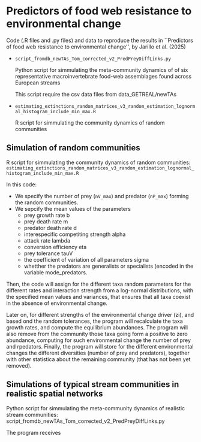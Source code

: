 # Predictors of food web resistance to environmental change

Code (.R files and .py files) and data to reproduce the results in ``Predictors of food web resistance to environmental change'', by Jarillo et al. (2025)

* `script_fromdb_newTAs_Tom_corrected_v2_PredPreyDiffLinks.py`

  Python script for simmulating the meta-community dynamics of of six representative macroinvertebrate food-web assemblages found across European streams

  This script require the csv data files from data_GETREAL/newTAs

* `estimating_extinctions_random_matrices_v3_random_estimation_lognormal_histogram_include_min_max.R`

  R script for simmulating the community dynamics of random communities


## Simulation of random communities

R script for simmulating the community dynamics of random communities: `estimating_extinctions_random_matrices_v3_random_estimation_lognormal_histogram_include_min_max.R`

In this code:

*  We specify the number of prey (`nV_max`) and predator (`nP_max`) forming the random communities.
* We sepcify the mean values of the parameters
	* prey growth rate b
	* prey death rate m
	* predator death rate d
	* interespecific competiting strength alpha
	* attack rate lambda
	* conversion efficiency eta
	* prey tolerance tauV
	* the coefficient of variation of all parameters sigma
	* whetther the predators are generalists or specialists (encoded in the variable mode_predators.
	
Then, the code will assign for the different taxa random parameters for the different rates and interaction strength from a log-normal distributions, with the specified mean values and variances, that ensures that all taxa coexist in the absence of environmental change.

Later on, for different strengths of the environmental change driver (zi), and based ond the random tolerances, the program will recalculate the taxa growth rates, and compute the equilibrium abundances. The program will also remove from the community those taxa going form a positive to zero abundance, computing for such environmental change the number of prey and rpedators. Finally, the program will store for the different environmental changes the different diversities (number of prey and predators), together with other statistica about the remaining community (that has not been yet removed).


## Simulations of typical stream communities in realistic spatial networks

Python script for simmulating the meta-community dynamics of realistic stream communities: script_fromdb_newTAs_Tom_corrected_v2_PredPreyDiffLinks.py

The program receives 
